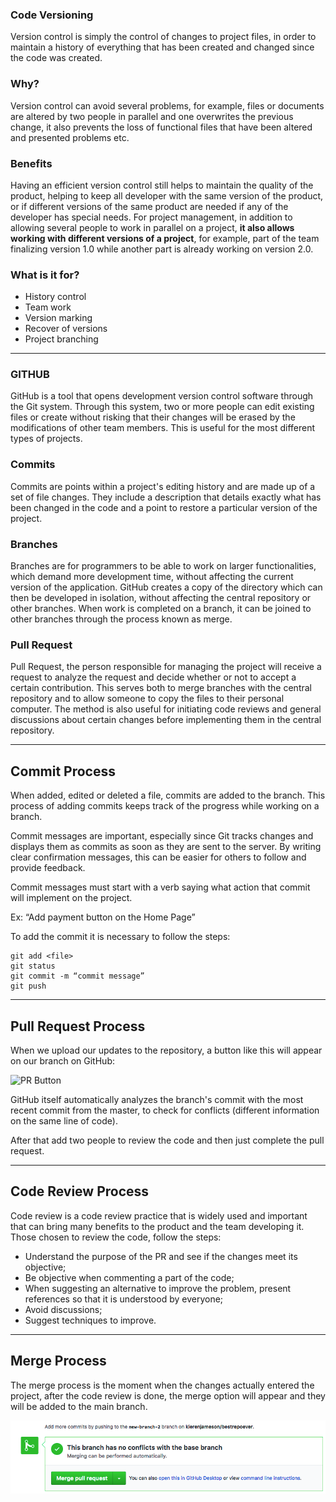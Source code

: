 ### Code Versioning

Version control is simply the control of changes to project files, in order to maintain a history of everything that has been created and changed since the code was created.

### Why?

Version control can avoid several problems, for example, files or documents are altered by two people in parallel and one overwrites the previous change, it also prevents the loss of functional files that have been altered and presented problems etc.

### Benefits

Having an efficient version control still helps to maintain the quality of the product, helping to keep all developer with the same version of the product, or if different versions of the same product are needed if any of the developer has special needs.
For project management, in addition to allowing several people to work in parallel on a project, **it also allows working with different versions of a project**, for example, part of the team finalizing version 1.0 while another part is already working on version 2.0.

### What is it for?

- History control
- Team work
- Version marking
- Recover of versions
- Project branching

---

### GITHUB

GitHub is a tool that opens development version control software through the Git system.
Through this system, two or more people can edit existing files or create without risking that their changes will be erased by the modifications of other team members. This is useful for the most different types of projects.

### Commits

Commits are points within a project's editing history and are made up of a set of file changes. They include a description that details exactly what has been changed in the code and a point to restore a particular version of the project.

### Branches

Branches are for programmers to be able to work on larger functionalities, which demand more development time, without affecting the current version of the application. GitHub creates a copy of the directory which can then be developed in isolation, without affecting the central repository or other branches.
When work is completed on a branch, it can be joined to other branches through the process known as merge.

### Pull Request

Pull Request, the person responsible for managing the project will receive a request to analyze the request and decide whether or not to accept a certain contribution. This serves both to merge branches with the central repository and to allow someone to copy the files to their personal computer.
The method is also useful for initiating code reviews and general discussions about certain changes before implementing them in the central repository.

---

## Commit Process

When added, edited or deleted a file, commits are added to the branch. This process of adding commits keeps track of the progress while working on a branch.

Commit messages are important, especially since Git tracks changes and displays them as commits as soon as they are sent to the server. By writing clear confirmation messages, this can be easier for others to follow and provide feedback.

Commit messages must start with a verb saying what action that commit will implement on the project.

Ex: “Add payment button on the Home Page”

To add the commit it is necessary to follow the steps:

```
git add <file>
git status
git commit -m “commit message”
git push
```

---

## Pull Request Process

When we upload our updates to the repository, a button like this will appear on our branch on GitHub:

![PR Button](../assets/images/config_mgm_1.png)

GitHub itself automatically analyzes the branch's commit with the most recent commit from the master, to check for conflicts (different information on the same line of code).

After that add two people to review the code and then just complete the pull request.

---

## Code Review Process

Code review is a code review practice that is widely used and important that can bring many benefits to the product and the team developing it.
Those chosen to review the code, follow the steps:

- Understand the purpose of the PR and see if the changes meet its objective;
- Be objective when commenting a part of the code;
- When suggesting an alternative to improve the problem, present references so that it is understood by everyone;
- Avoid discussions;
- Suggest techniques to improve.

---

## Merge Process

The merge process is the moment when the changes actually entered the project, after the code review is done, the merge option will appear and they will be added to the main branch.

![Merge Button](../../assets/images/config_mgm_2.png)
